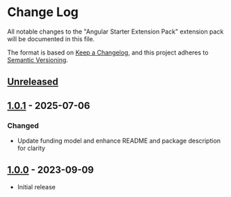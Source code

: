 # Change Log

All notable changes to the "Angular Starter Extension Pack" extension pack will be documented in this file.

The format is based on [Keep a Changelog](https://keepachangelog.com/en/1.0.0/),
and this project adheres to [Semantic Versioning](https://semver.org/spec/v2.0.0.html).

## [Unreleased]

## [1.0.1] - 2025-07-06

### Changed

- Update funding model and enhance README and package description for clarity

## [1.0.0] - 2023-09-09

- Initial release

[unreleased]: https://github.com/ManuelGil/vscode-angular-starter-pack/compare/v1.0.1...HEAD
[1.0.1]: https://github.com/ManuelGil/vscode-angular-starter-pack/compare/v1.0.0...v1.0.1
[1.0.0]: https://github.com/ManuelGil/vscode-angular-starter-pack/releases/tag/v1.0.0
